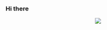 ### Hi there

<p align = "center">
    <a>
        <img src = "![LuisR-jpg's github stats](https://github-readme-stats.vercel.app/api?username=LuisR-jpg&show_icons=true&theme=algolia&count_private=true)"/>
        <img scr = "![LuisR-jpg's github activity graph](https://activity-graph.herokuapp.com/graph?username=LuisR-jpg&theme=react-dark)]"/>
    </a>
</p>

<!--
**LuisR-jpg/LuisR-jpg** is a ✨ _special_ ✨ repository because its `README.md` (this file) appears on your GitHub profile.

Here are some ideas to get you started:

- 🔭 I’m currently working on ...
- 🌱 I’m currently learning ...
- 👯 I’m looking to collaborate on ...
- 🤔 I’m looking for help with ...
- 💬 Ask me about ...
- 📫 How to reach me: ...
- 😄 Pronouns: ...
- ⚡ Fun fact: ...

learn.gitkraken.com

Github profile as CV.

https://github.com/LuisR-jpg/LuisR-jpg
Github actions to make an auto-updateable readme
-->